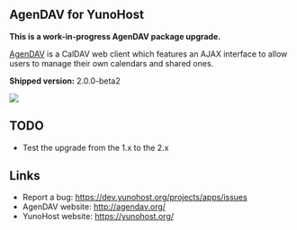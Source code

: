 AgenDAV for YunoHost
--------------------

**This is a work-in-progress AgenDAV package upgrade.**

[AgenDAV](http://agendav.org/) is a CalDAV web client which features an
AJAX interface to allow users to manage their own calendars and shared ones.

**Shipped version:** 2.0.0-beta2

![](http://agendav.org/img/screenshots/2.0.0-beta1/001_month_view.png)

## TODO

 * Test the upgrade from the 1.x to the 2.x

## Links

 * Report a bug: https://dev.yunohost.org/projects/apps/issues
 * AgenDAV website: http://agendav.org/
 * YunoHost website: https://yunohost.org/

